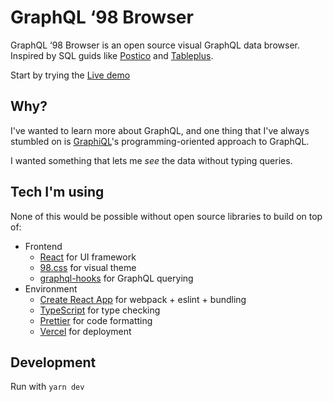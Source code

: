 # GraphQL ‘98 Browser

GraphQL ‘98 Browser is an open source visual GraphQL data browser. Inspired by
SQL guids like [Postico](https://eggerapps.at/postico/) and
[Tableplus](https://tableplus.com).

Start by trying the [Live demo](https://graphql-98.vercel.app)

## Why?

I've wanted to learn more about GraphQL, and one thing that I've always
stumbled on is [GraphiQL](https://github.com/graphql/graphiql)'s
programming-oriented approach to GraphQL.

I wanted something that lets me _see_ the data without typing queries.

## Tech I'm using

None of this would be possible without open source libraries to build on top of:

- Frontend
  - [React](https://reactjs.org) for UI framework
  - [98.css](https://jdan.github.io/98.css/) for visual theme
  - [graphql-hooks](https://github.com/nearform/graphql-hooks) for GraphQL querying
- Environment
  - [Create React App](https://reactjs.org/docs/create-a-new-react-app.html) for webpack + eslint + bundling
  - [TypeScript](https://www.typescriptlang.org) for type checking
  - [Prettier](https://prettier.io) for code formatting
  - [Vercel](http://vercel.com/) for deployment

## Development

Run with `yarn dev`
